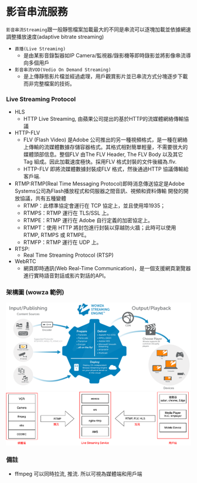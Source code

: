 # 影音串流服務
`影音串流Streaming`跟一般靜態檔案加載最大的不同是串流可以逐塊加載並依據網速調整播放速度(adaptive bitrate streaming)

- `直播(Live Streaming)`
  - 是由某影音錄製器如IP Camera/監視器/錄影機等即時錄影並將影像串流導向多個用戶
- `影音串流VOD(Vedio On Demand Streaming)`
  - 是上傳靜態影片檔並經過處理，用戶觀賞影片並已串流方式分塊逐步下載而非完整檔案的技術。

### Live Streaming Protocol
- HLS
  - HTTP Live Streaming, 由蘋果公司提出的基於HTTP的流媒體網絡傳輸協議
- HTTP-FLV
  - FLV (Flash Video) 是Adobe 公司推出的另一種視頻格式，是一種在網絡上傳輸的流媒體數據存儲容器格式。其格式相對簡單輕量，不需要很大的媒體頭部信息。整個FLV 由The FLV Header, The FLV Body 以及其它Tag 組成。因此加載速度極快。採用FLV 格式封裝的文件後綴為.flv.
  - HTTP-FLV 即將流媒體數據封裝成FLV 格式，然後通過HTTP 協議傳輸給客戶端.
- RTMP:RTMP(Real Time Messaging Protocol)即時消息傳送協定是Adobe Systems公司為Flash播放程式和伺服器之間音訊、視頻和資料傳輸 開發的開放協議，共有五種變體
  - RTMP：此標準協定會運行在 TCP 協定上，並且使用埠1935；
  - RTMPS：RTMP 運行在 TLS/SSL 上。
  - RTMPE：RTMP 運行在 Adobe 自行定義的加密協定上。
  - RTMPT：使用 HTTP 將封包進行封裝以穿越防火牆；此時可以使用 RTMP, RTMPS 或 RTMPE。
  - RTMFP：RTMP 運行在 UDP 上。
- RTSP:
  - Real Time Streaming Protocol (RTSP)
- WebRTC
  - 網頁即時通訊(Web Real-Time Communication)，是一個支援網頁瀏覽器進行實時語音對話或影片對話的API。
### 架構圖 (wowza 範例)
![wowza 範例](./pic/typical-streaming-workflow-1500x718.png)  
![](./pic/livestream.png)

### 備註
- ffmpeg 可以同時拉流, 推流. 所以可視為媒體端和用戶端
